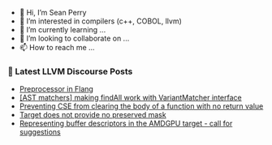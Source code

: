 - 👋 Hi, I’m Sean Perry
- 👀 I’m interested in compilers (c++, COBOL, llvm)
- 🌱 I’m currently learning ...
- 💞️ I’m looking to collaborate on ...
- 📫 How to reach me ...

<!---
s66perry/s66perry is a ✨ special ✨ repository because its `README.md` (this file) appears on your GitHub profile.
You can click the Preview link to take a look at your changes.
--->
### 📕 Latest LLVM Discourse Posts

<!-- DISCOURSE-LLVM:START -->
- [Preprocessor in Flang](https://discourse.llvm.org/t/preprocessor-in-flang/69311#post_3)
- [[AST matchers] making findAll work with VariantMatcher interface](https://discourse.llvm.org/t/ast-matchers-making-findall-work-with-variantmatcher-interface/69209#post_3)
- [Preventing CSE from clearing the body of a function with no return value](https://discourse.llvm.org/t/preventing-cse-from-clearing-the-body-of-a-function-with-no-return-value/69315#post_1)
- [Target does not provide no preserved mask](https://discourse.llvm.org/t/target-does-not-provide-no-preserved-mask/69152#post_6)
- [Representing buffer descriptors in the AMDGPU target - call for suggestions](https://discourse.llvm.org/t/representing-buffer-descriptors-in-the-amdgpu-target-call-for-suggestions/68798?page=2#post_39)
<!-- DISCOURSE-LLVM:END -->
